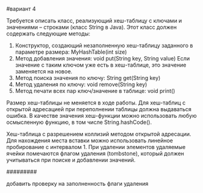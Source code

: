 #вариант 4

Требуется описать класс, реализующий хеш-таблицу с ключами и значениями – строками (класс String в Java). 
Этот класс должен содержать следующие методы:

  1. Конструктор, создающий незаполненную хеш-таблицу заданного в параметре размера: MyHashTable(int size)
  2. Метод добавления значения: void put(String key, String value) 
Если значение с таким ключом уже есть в хеш-таблице, это значение заменяется на новое.
  3. Метод поиска значения по ключу: String get(String key)
  4. Метод удаления по ключу: void remove(String key)
  5. Метод печати всех пар ключ/значение в таблице: void print()

Размер хеш-таблицы не меняется в ходе работы. Для хеш-таблиц с открытой адресацией при переполнении таблицы должна выдаваться ошибка.
В качестве значения хеш-функции можно использовать любую осмысленную функцию, в том числе String.hashCode().

Хеш-таблица с разрешением коллизий методом открытой адресации.
Для нахождения места вставки можно использовать линейное пробирование с интервалом 1.
При удалении элементов удаляемые ячейки помечаются флагом удаления (tombstone),
который должен учитываться при поиске и добавлении значений.

#########

добавить проверку на заполненность
флаги удаления 
